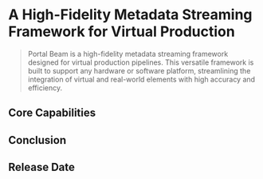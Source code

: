 # A High-Fidelity Metadata Streaming Framework for Virtual Production

> Portal Beam is a high-fidelity metadata streaming framework designed for virtual production pipelines. This versatile framework is built to support any hardware or software platform, streamlining the integration of virtual and real-world elements with high accuracy and efficiency.


## Core Capabilities



## Conclusion



## Release Date


